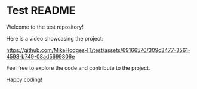 # Test README

Welcome to the test repository! 

Here is a video showcasing the project:



https://github.com/MikeHodges-IT/test/assets/69166570/309c3477-3561-4593-b749-08ad5699806e



Feel free to explore the code and contribute to the project.

Happy coding!
